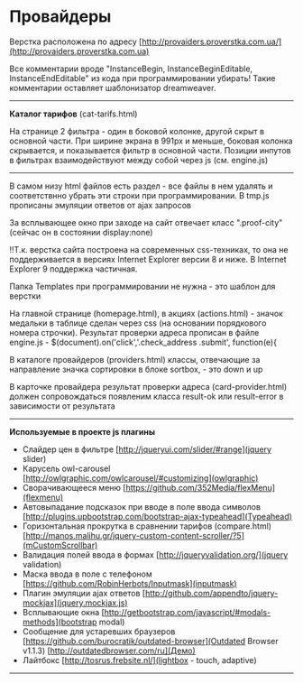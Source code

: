 Провайдеры
================

Верстка расположена по адресу [http://provaiders.proverstka.com.ua/](http://provaiders.proverstka.com.ua)

Все комментарии вроде "InstanceBegin, InstanceBeginEditable, InstanceEndEditable" из кода при программировании убирать! Такие комментарии оставляет шаблонизатор dreamweaver.


---------------------------------------------------------

**Каталог тарифов** (cat-tarifs.html)


На странице 2 фильтра - один в боковой колонке, другой скрыт в основной части. При ширине экрана в 991px и меньше, боковая колонка скрывается, и показывается фильтр в основной части. Позиции инпутов в фильтрах взаимодействуют между собой через js (см. engine.js)

---------------------------------------------------------


В самом низу html файлов есть раздел <!-- =temp JS --> - все файлы в нем удалять и соответствнно убрать эти строки при программировании.  В tmp.js прописаны эмуляции ответов от ajax запросов 

За всплывающее окно при заходе на сайт отвечает класс ".proof-city" (сейчас он в состоянии display:none)

!!Т.к. верстка сайта построена на современных css-техниках, то она не поддерживается в версиях Internet Explorer версии 8 и ниже. В Internet Explorer 9 поддержка частичная.

Папка Templates при программировании не нужна - это шаблон для верстки

На главной странице (homepage.html), в акциях (actions.html) - значок медальки в таблице сделан через css (на основании порядкового номера строчки).  Результат проверки адреса прописан в файле engine.js - $(document).on('click','.check_address .submit', function(e){

В каталоге провайдеров (providers.html) классы, отвечающие за направление значка сортировки в блоке sortbox, - это down и up

В карточке провайдера результат проверки адреса (card-provider.html) должен сопровождаться появленим класса result-ok или result-error в зависимости от результата

---------------------------------------------------------
__Используемые в проекте js плагины__
* Слайдер цен в фильтре [http://jqueryui.com/slider/#range](jquery slider)
* Карусель owl-carousel [http://owlgraphic.com/owlcarousel/#customizing](owlgraphic)
* Сворачивающееся меню [https://github.com/352Media/flexMenu](flexmenu)
* Автовыпадание подсказок при вводе в поле ввода символов [http://plugins.upbootstrap.com/bootstrap-ajax-typeahead](Typeahead)
* Горизонтальная прокрутка в сравнении тарифов (compare.html) [http://manos.malihu.gr/jquery-custom-content-scroller/?5](mCustomScrollbar)
* Валидация полей ввода в формах [http://jqueryvalidation.org/](jquery validation)
* Маска ввода в поле с телефоном [https://github.com/RobinHerbots/Inputmask](inputmask)
* Плагин эмуляции ajax ответов [http://github.com/appendto/jquery-mockjax](jquery.mockjax.js)
* Всплывающие окна [http://getbootstrap.com/javascript/#modals-methods](bootstrap modal)
* Сообщение для устаревших браузеров [https://github.com/burocratik/outdated-browser](Outdated Browser v1.1.3) [http://outdatedbrowser.com/ru](Демо)
* Лайтбокс [http://tosrus.frebsite.nl/](lightbox - touch, adaptive)

---------------------------------------------------------